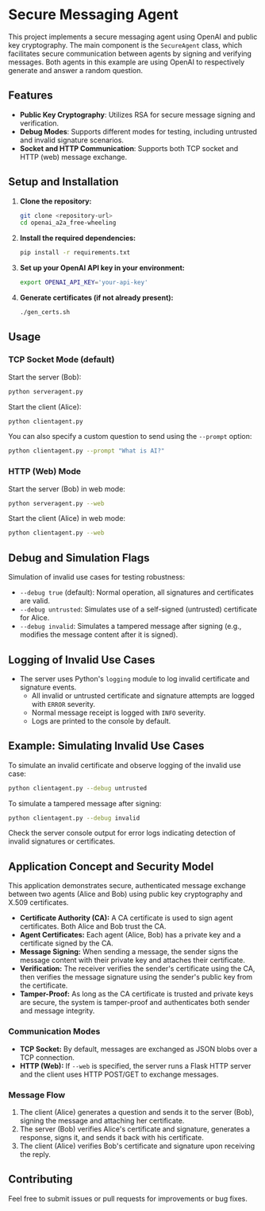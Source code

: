 # Secure Messaging Agent

This project implements a secure messaging agent using OpenAI and public key cryptography. The main component is the `SecureAgent` class, which facilitates secure communication between agents by signing and verifying messages.
Both agents in this example are using OpenAI to respectively generate and answer a random question.

## Features

- **Public Key Cryptography**: Utilizes RSA for secure message signing and verification.
- **Debug Modes**: Supports different modes for testing, including untrusted and invalid signature scenarios.
- **Socket and HTTP Communication**: Supports both TCP socket and HTTP (web) message exchange.

## Setup and Installation

1. **Clone the repository:**
   ```sh
   git clone <repository-url>
   cd openai_a2a_free-wheeling
   ```

2. **Install the required dependencies:**
   ```sh
   pip install -r requirements.txt
   ```

3. **Set up your OpenAI API key in your environment:**
   ```sh
   export OPENAI_API_KEY='your-api-key'
   ```

4. **Generate certificates (if not already present):**
   ```sh
   ./gen_certs.sh
   ```

## Usage

### TCP Socket Mode (default)

Start the server (Bob):
```sh
python serveragent.py
```

Start the client (Alice):
```sh
python clientagent.py
```

You can also specify a custom question to send using the `--prompt` option:
```sh
python clientagent.py --prompt "What is AI?"
```

### HTTP (Web) Mode

Start the server (Bob) in web mode:
```sh
python serveragent.py --web
```

Start the client (Alice) in web mode:
```sh
python clientagent.py --web
```

## Debug and Simulation Flags

Simulation of invalid use cases for testing robustness:
  - `--debug true` (default): Normal operation, all signatures and certificates are valid.
  - `--debug untrusted`: Simulates use of a self-signed (untrusted) certificate for Alice. 
  - `--debug invalid`: Simulates a tampered message after signing (e.g., modifies the message content after it is signed).

## Logging of Invalid Use Cases

- The server uses Python's `logging` module to log invalid certificate and signature events.
  - All invalid or untrusted certificate and signature attempts are logged with `ERROR` severity.
  - Normal message receipt is logged with `INFO` severity.
  - Logs are printed to the console by default.

## Example: Simulating Invalid Use Cases

To simulate an invalid certificate and observe logging of the invalid use case:
```sh
python clientagent.py --debug untrusted
```

To simulate a tampered message after signing:
```sh
python clientagent.py --debug invalid
```

Check the server console output for error logs indicating detection of invalid signatures or certificates.

## Application Concept and Security Model

This application demonstrates secure, authenticated message exchange between two agents (Alice and Bob) using public key cryptography and X.509 certificates.

- **Certificate Authority (CA):** A CA certificate is used to sign agent certificates. Both Alice and Bob trust the CA.
- **Agent Certificates:** Each agent (Alice, Bob) has a private key and a certificate signed by the CA.
- **Message Signing:** When sending a message, the sender signs the message content with their private key and attaches their certificate.
- **Verification:** The receiver verifies the sender's certificate using the CA, then verifies the message signature using the sender's public key from the certificate.
- **Tamper-Proof:** As long as the CA certificate is trusted and private keys are secure, the system is tamper-proof and authenticates both sender and message integrity.

### Communication Modes

- **TCP Socket:** By default, messages are exchanged as JSON blobs over a TCP connection.
- **HTTP (Web):** If `--web` is specified, the server runs a Flask HTTP server and the client uses HTTP POST/GET to exchange messages.

### Message Flow

1. The client (Alice) generates a question and sends it to the server (Bob), signing the message and attaching her certificate.
2. The server (Bob) verifies Alice's certificate and signature, generates a response, signs it, and sends it back with his certificate.
3. The client (Alice) verifies Bob's certificate and signature upon receiving the reply.

## Contributing

Feel free to submit issues or pull requests for improvements or bug fixes.
